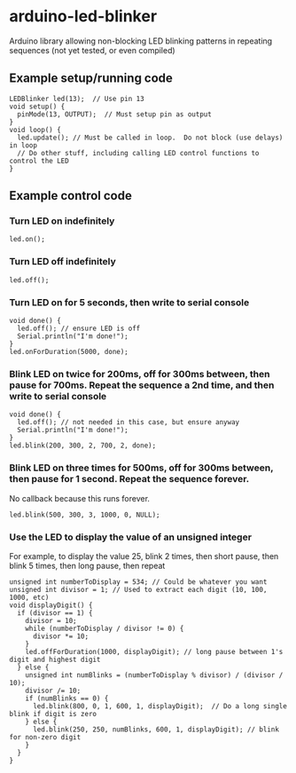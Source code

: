 # arduino-led-blinker
Arduino library allowing non-blocking LED blinking patterns in repeating sequences (not yet tested, or even compiled)


## Example setup/running code
```
LEDBlinker led(13);  // Use pin 13
void setup() {
  pinMode(13, OUTPUT);  // Must setup pin as output
}
void loop() { 
  led.update(); // Must be called in loop.  Do not block (use delays) in loop
  // Do other stuff, including calling LED control functions to control the LED
}
```

## Example control code
### Turn LED on indefinitely
```
led.on();
```
### Turn LED off indefinitely
```
led.off();
```
### Turn LED on for 5 seconds, then write to serial console
```
void done() { 
  led.off(); // ensure LED is off
  Serial.println("I'm done!"); 
}
led.onForDuration(5000, done);
```
### Blink LED on twice for 200ms, off for 300ms between, then pause for 700ms.  Repeat the sequence a 2nd time, and then write to serial console
```
void done() { 
  led.off(); // not needed in this case, but ensure anyway
  Serial.println("I'm done!"); 
}
led.blink(200, 300, 2, 700, 2, done);
```
### Blink LED on three times for 500ms, off for 300ms between, then pause for 1 second. Repeat the sequence forever.
No callback because this runs forever.
```
led.blink(500, 300, 3, 1000, 0, NULL);
```
### Use the LED to display the value of an unsigned integer
For example, to display the value 25, blink 2 times, then short pause, then blink 5 times, then long pause, then repeat
```
unsigned int numberToDisplay = 534; // Could be whatever you want
unsigned int divisor = 1; // Used to extract each digit (10, 100, 1000, etc)
void displayDigit() {
  if (divisor == 1) {
    divisor = 10;
    while (numberToDisplay / divisor != 0) {
      divisor *= 10;
    }
    led.offForDuration(1000, displayDigit); // long pause between 1's digit and highest digit
  } else {
    unsigned int numBlinks = (numberToDisplay % divisor) / (divisor / 10);
    divisor /= 10; 
    if (numBlinks == 0) {
      led.blink(800, 0, 1, 600, 1, displayDigit);  // Do a long single blink if digit is zero
    } else {
      led.blink(250, 250, numBlinks, 600, 1, displayDigit); // blink for non-zero digit
    }
  }
}
```

